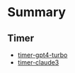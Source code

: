 # Summary

## Timer

- [timer-gpt4-turbo](./timer-gpt4-turbo/src/App.svelte)
- [timer-claude3](./timer-claude3/src/App.svelte)
